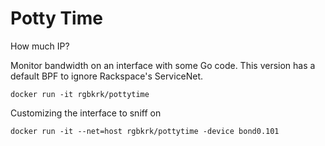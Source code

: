 Potty Time
==========

How much IP?

Monitor bandwidth on an interface with some Go code. This version has a default BPF to ignore Rackspace's ServiceNet.

```
docker run -it rgbkrk/pottytime 
```

Customizing the interface to sniff on

```
docker run -it --net=host rgbkrk/pottytime -device bond0.101
```
